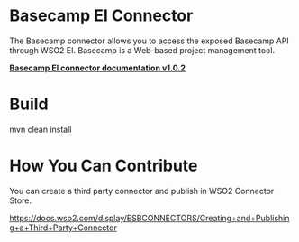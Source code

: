 # Basecamp EI Connector

The Basecamp connector allows you to access the exposed Basecamp API through WSO2 EI. Basecamp is a Web-based project management tool.

**[Basecamp EI connector documentation v1.0.2](docs/README.md)**

# Build

mvn clean install

# How You Can Contribute

You can create a third party connector and publish in WSO2 Connector Store.

https://docs.wso2.com/display/ESBCONNECTORS/Creating+and+Publishing+a+Third+Party+Connector